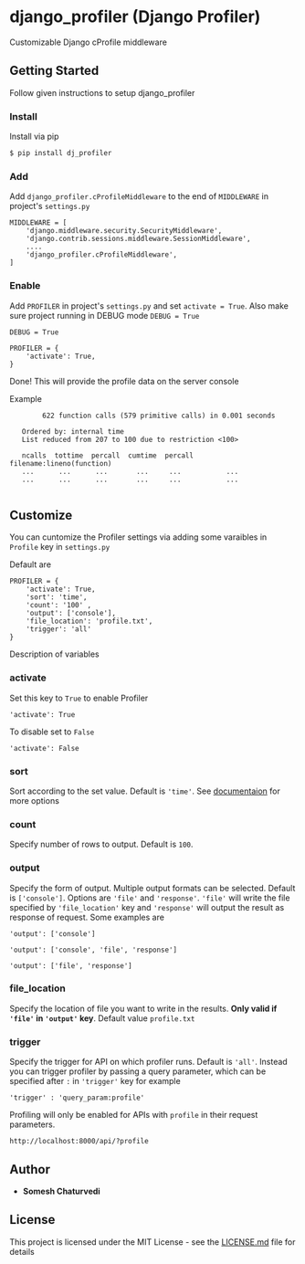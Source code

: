 # django_profiler (Django Profiler)

Customizable Django cProfile middleware

## Getting Started

Follow given instructions to setup django_profiler

### Install

Install via pip

```bash
$ pip install dj_profiler
```

### Add
Add ```django_profiler.cProfileMiddleware``` to the end of ```MIDDLEWARE``` in project's ```settings.py```

```
MIDDLEWARE = [
    'django.middleware.security.SecurityMiddleware',
    'django.contrib.sessions.middleware.SessionMiddleware',
    ....
    'django_profiler.cProfileMiddleware',
]
```
### Enable
Add ```PROFILER``` in project's ```settings.py``` and set ```activate = True```.
Also make sure project running in DEBUG mode ```DEBUG = True```

```
DEBUG = True

PROFILER = {
    'activate': True,
}

```
Done!
This will provide the profile data on the server console

Example

```
        622 function calls (579 primitive calls) in 0.001 seconds

   Ordered by: internal time
   List reduced from 207 to 100 due to restriction <100>

   ncalls  tottime  percall  cumtime  percall filename:lineno(function)
   ...      ...      ...       ...     ...           ...
   ...      ...      ...       ...     ...           ...
   
   ```

## Customize

You can cuntomize the Profiler settings via adding some varaibles in ```Profile``` key in ```settings.py```

Default are

```
PROFILER = {
    'activate': True,
    'sort': 'time', 
    'count': '100' ,
    'output': ['console'],             
    'file_location': 'profile.txt',
    'trigger': 'all'
}
```
Description of variables
### activate
Set this key to ```True``` to enable Profiler

```
'activate': True
```
To disable set to ```False```
```
'activate': False
```

### sort
Sort according to the set value. Default is ```'time'```.
See [documentaion](http://docs.python.org/2/library/profile.html#pstats.Stats.sort_stats) for more options

### count
Specify number of rows to output. Default is ```100```.

### output
Specify the form of output. Multiple output formats can be selected. Default is ```['console']```. Options are ```'file'``` and ```'response'```. ```'file'``` will write the file specified by ```'file_location'``` key and ```'response'``` will output the result as response of request.
Some examples are

```
'output': ['console'] 
```
```
'output': ['console', 'file', 'response'] 
```
```
'output': ['file', 'response'] 
```

### file_location
Specify the location of file you want to write in the results. **Only valid if ```'file'``` in ```'output'``` key**. Default value ```profile.txt```

### trigger
Specify the trigger for API on which profiler runs. Default is ```'all'```. Instead you can trigger profiler by passing a query parameter, which can be specified after ```:``` in ```'trigger'``` key for example 

```'trigger' : 'query_param:profile'```

Profiling will only be enabled for APIs with ```profile``` in their request parameters.

```
http://localhost:8000/api/?profile
```

## Author

* **Somesh Chaturvedi** 

## License

This project is licensed under the MIT License - see the [LICENSE.md](LICENSE.md) file for details


